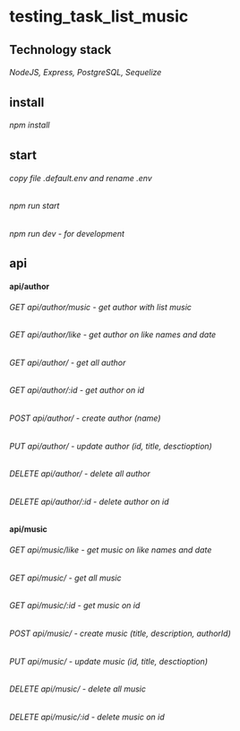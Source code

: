 # testing_task_list_music
## Technology stack
###### NodeJS, Express, PostgreSQL, Sequelize
## install 
###### npm install
## start
###### copy file .default.env and rename .env
###### npm run start
###### npm run dev - for development
## api
#### api/author
###### GET api/author/music - get author with list music
###### GET api/author/like - get author on like names and date
###### GET api/author/ - get all author
###### GET api/author/:id - get author on id
###### POST api/author/ - create author (name)
###### PUT api/author/ - update author (id, title, desctioption)
###### DELETE api/author/ - delete all author
###### DELETE api/author/:id - delete author on id
#### api/music
###### GET api/music/like - get music on like names and date
###### GET api/music/ - get all music
###### GET api/music/:id - get music on id
###### POST api/music/ - create music (title, description, authorId)
###### PUT api/music/ - update music (id, title, desctioption)
###### DELETE api/music/ - delete all music
###### DELETE api/music/:id - delete music on id
